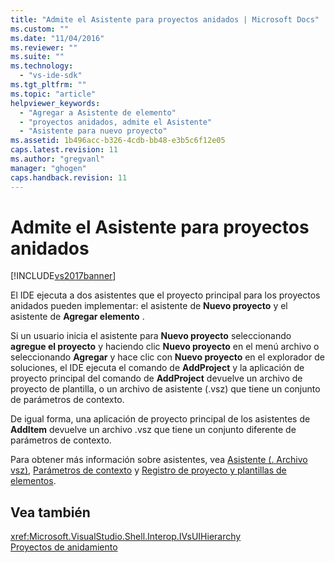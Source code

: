 ```yaml
---
title: "Admite el Asistente para proyectos anidados | Microsoft Docs"
ms.custom: ""
ms.date: "11/04/2016"
ms.reviewer: ""
ms.suite: ""
ms.technology: 
  - "vs-ide-sdk"
ms.tgt_pltfrm: ""
ms.topic: "article"
helpviewer_keywords: 
  - "Agregar a Asistente de elemento"
  - "proyectos anidados, admite el Asistente"
  - "Asistente para nuevo proyecto"
ms.assetid: 1b496acc-b326-4cdb-bb48-e3b5c6f12e05
caps.latest.revision: 11
ms.author: "gregvanl"
manager: "ghogen"
caps.handback.revision: 11
---
```

# Admite el Asistente para proyectos anidados
[!INCLUDE[vs2017banner](../../code-quality/includes/vs2017banner.md)]

El IDE ejecuta a dos asistentes que el proyecto principal para los proyectos anidados pueden implementar: el asistente de **Nuevo proyecto** y el asistente de **Agregar elemento** .  
  
 Si un usuario inicia el asistente para **Nuevo proyecto** seleccionando **agregue el proyecto** y haciendo clic **Nuevo proyecto** en el menú archivo o seleccionando **Agregar** y hace clic con **Nuevo proyecto** en el explorador de soluciones, el IDE ejecuta el comando de **AddProject** y la aplicación de proyecto principal del comando de **AddProject** devuelve un archivo de proyecto de plantilla, o un archivo de asistente \(.vsz\) que tiene un conjunto de parámetros de contexto.  
  
 De igual forma, una aplicación de proyecto principal de los asistentes de **AddItem** devuelve un archivo .vsz que tiene un conjunto diferente de parámetros de contexto.  
  
 Para obtener más información sobre asistentes, vea [Asistente \(. Archivo vsz\)](../../extensibility/internals/wizard-dot-vsz-file.md), [Parámetros de contexto](../../extensibility/internals/context-parameters.md) y [Registro de proyecto y plantillas de elementos](../../extensibility/internals/registering-project-and-item-templates.md).  
  
## Vea también  
 <xref:Microsoft.VisualStudio.Shell.Interop.IVsUIHierarchy>   
 [Proyectos de anidamiento](../../extensibility/internals/nesting-projects.md)